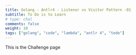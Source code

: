 ```yaml
---
title: Golang - Antlr4 - Listenor vs Visitor Pattern -01
subtitle: To Do is to Learn
# type: chal
comments: false
weight: 10
tags: ["golang", "code", "lambda", "antlr 4", "todo"]
---
```

This is the Challenge page
